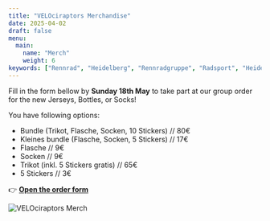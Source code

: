 ```yaml
---
title: "VELOciraptors Merchandise"
date: 2025-04-02
draft: false
menu:
  main:
    name: "Merch"
    weight: 6
keywords: ["Rennrad", "Heidelberg", "Rennradgruppe", "Radsport", "Heidelberg Radfahren", "RSV", "RTF", "bike", "cycling", "Routen"]
---
```

Fill in the form bellow by **Sunday 18th May** to take part at our group order for the new Jerseys, Bottles, or Socks!

You have following options:
- Bundle (Trikot, Flasche, Socken, 10 Stickers) // 80€
- Kleines bundle (Flasche, Socken, 5 Stickers) // 17€
- Flasche // 9€
- Socken // 9€
- Trikot  (inkl. 5 Stickers gratis) // 65€ 
- 5 Stickers // 3€

👉 [**Open the order form**](https://forms.gle/m8e2AtFrqtP1kY9U6)

![VELOciraptors Merch](/images/merch.jpg)

